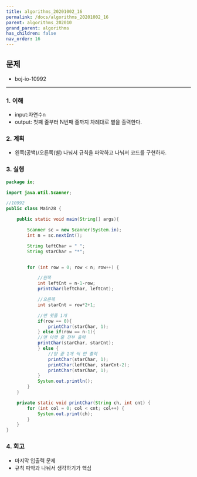```yaml
---
title: algorithms_20201002_16
permalink: /docs/algorithms_20201002_16
parent: algorithms_202010
grand_parent: algorithms
has_children: false
nav_order: 16
---
```


## 문제

- boj-io-10992

---

### 1. 이해

- input:자연수n
- output: 첫째 줄부터 N번째 줄까지 차례대로 별을 출력한다.

### 2. 계획

- 왼쪽(공백)/오른쪽(별) 나눠서 규칙을 파악하고 나눠서 코드를 구현하자. 

### 3. 실행

```java
package io;

import java.util.Scanner;

//10992
public class Main28 {

    public static void main(String[] args){

        Scanner sc = new Scanner(System.in);
        int n = sc.nextInt();

        String leftChar = " ";
        String starChar = "*";


        for (int row = 0; row < n; row++) {

            //왼쪽
            int leftCnt = n-1-row;
            printChar(leftChar, leftCnt);

            //오른쪽
            int starCnt = row*2+1;

            //맨 윗줄 1개
            if(row == 0){
                printChar(starChar, 1);
            } else if(row == n-1){
            //맨 아랫 줄 전부 출력
            printChar(starChar, starCnt);
            } else {
                //양 끝 1개 씩 만 출력
                printChar(starChar, 1);
                printChar(leftChar, starCnt-2);
                printChar(starChar, 1);
            }
            System.out.println();
        }
    }

    private static void printChar(String ch, int cnt) {
        for (int col = 0; col < cnt; col++) {
            System.out.print(ch);
        }
    }
}
```

### 4. 회고

- 마지막 입출력 문제
- 규칙 파악과 나눠서 생각하기가 핵심
